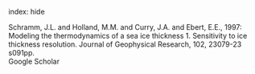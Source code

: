 index: hide

<div class="Citation">

  <div class="Citation-body">
    <div class="Citation-text">Schramm, J.L. and Holland, M.M. and Curry, J.A. and Ebert, E.E., 1997: Modeling the thermodynamics of a sea ice thickness 1. Sensitivity to ice thickness resolution. <span class="Article-journal">Journal of Geophysical Research, </span><span class="Article-volume">102, </span>23079-23 s091pp.</div>
    <div class="Citation-links">
      <div class="CitationLink" data-href="https://scholar.google.com/scholar?q=Modeling+the+thermodynamics+of+a+sea+ice+thickness+1.+Sensitivity+to+ice+thickness+resolution">
        <div class="CitationLink-icon CitationLink-Scholar"></div>
        <div class="CitationLink-text">Google Scholar</div>
      </div>
    </div>
  </div>
</div>


<div class="Citation-copy">

</div>